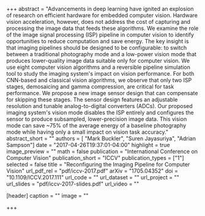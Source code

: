 +++
abstract = "Advancements in deep learning have ignited an explosion of research on efficient hardware for embedded computer vision. Hardware vision acceleration, however, does not address the cost of capturing and processing the image data that feeds these algorithms. We examine the role of the image signal processing (ISP) pipeline in computer vision to identify opportunities to reduce computation and save energy. The key insight is that imaging pipelines should be designed to be configurable: to switch between a traditional photography mode and a low-power vision mode that produces lower-quality image data suitable only for computer vision. We use eight computer vision algorithms and a reversible pipeline simulation tool to study the imaging system's impact on vision performance. For both CNN-based and classical vision algorithms, we observe that only two ISP stages, demosaicing and gamma compression, are critical for task performance. We propose a new image sensor design that can compensate for skipping these stages. The sensor design features an adjustable resolution and tunable analog-to-digital converters (ADCs). Our proposed imaging system's vision mode disables the ISP entirely and configures the sensor to produce subsampled, lower-precision image data. This vision mode can save ~75% of the average energy of a baseline photography mode while having only a small impact on vision task accuracy."
abstract_short = ""
authors = [
	"Mark Buckler",
  "Suren Jayasuriya",
  "Adrian Sampson"]
date = "2017-04-26T19:37:01-04:00"
highlight = true
image_preview = ""
math = false
publication = "International Conference on Computer Vision"
publication_short = "ICCV"
publication_types = ["1"]
selected = false
title = "Reconfiguring the Imaging Pipeline for Computer Vision"
url_pdf_rel = "pdf/iccv-2017.pdf"
arXiv = "1705.04352"
doi = "10.1109/ICCV.2017.111"
url_code = ""
url_dataset = ""
url_project = ""
url_slides = "pdf/iccv-2017-slides.pdf"
url_video = ""

[header]
  caption = ""
  image = ""

+++

